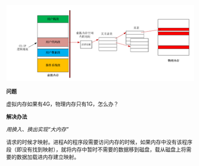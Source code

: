 ![](./images/虚拟内存与物理内存映射.png)



**问题**

虚拟内存如果有4G，物理内存只有1G，怎么办？

**解决办法**

*用换入、换出实现“大内存”*

请求的时候才映射。进程A的程序段需要访问内存的时候，如果内存中没有该程序段（即没有找到映射），就将内存中暂时不需要的数据移到磁盘，载从磁盘上将需要的数据加载进内存建立映射。


